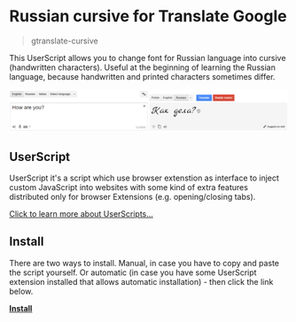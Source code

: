 # Russian cursive for Translate Google

> gtranslate-cursive

This UserScript allows you to change font for Russian language into cursive (handwritten characters). Useful at the beginning of learning the Russian language, because handwritten and printed characters sometimes differ.

![Example](example.png)

## UserScript

UserScript it's a script which use browser extenstion as interface to inject custom JavaScript into websites with some kind of extra features distributed only for browser Extensions (e.g. opening/closing tabs).

[Click to learn more about UserScripts...](https://github.com/OpenUserJs/OpenUserJS.org/wiki/Userscript-beginners-HOWTO)

## Install

There are two ways to install. Manual, in case you have to copy and paste the script yourself. Or automatic (in case you have some UserScript extension installed that allows automatic installation) - then click the link below.

[**Install**](gtranslate-cursive.user.js)
